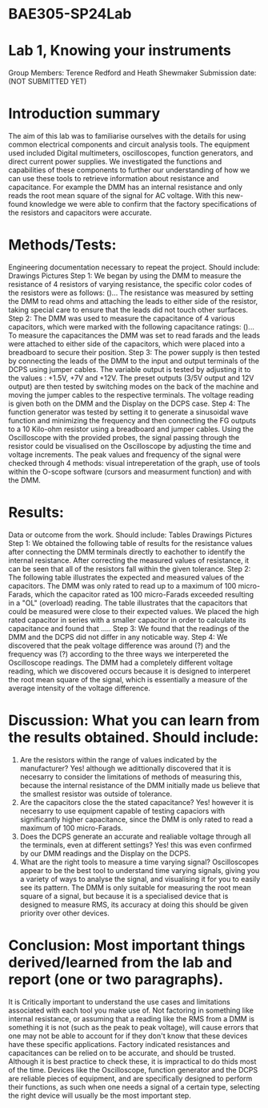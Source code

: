 # BAE305-SP24Lab
# Lab 1, Knowing your instruments
Group Members: Terence Redford and Heath Shewmaker
Submission date: (NOT SUBMITTED YET)
# Introduction summary
The aim of this lab was to familiarise ourselves with the details for using common electrical components and circuit analysis tools. The equipment used included Digital multimeters, oscilloscopes, function generators, and direct current power supplies. We investigated the functions and capabilities of these components to further our understanding of how we can use these tools to retrieve information about resistance and capacitance. 
For example the DMM has an internal resistance and only reads the root mean square of the signal for AC voltage. With this new-found knowledge we were able to confirm that the factory specifications of the resistors and capacitors were accurate.
# Methods/Tests: 
Engineering documentation necessary to repeat the project. Should include:
Drawings
Pictures
Step 1:
We began by using the DMM to measure the resistance of 4 resistors of varying resistance, the specific color codes of the resistors were as follows: ()... The resistance was measured by setting the DMM to read ohms and attaching the leads to either side of the resistor, taking special care to ensure that the leads did not touch other surfaces.
Step 2:
The DMM was used to measure the capacitance of 4 various capacitors, which were marked with the following capacitance ratings: ()... To measure the capacitances the DMM was set to read farads and the leads were attached to either side of the capacitors, which were placed into a breadboard to secure their position.
Step 3:
The power supply is then tested by connecting the leads of the DMM to the input and output terminals of the DCPS using jumper cables. The variable output is tested by adjusting it to the values : +1.5V, +7V and +12V. The preset outputs (3/5V output and 12V output) are then tested by switching modes on the back of the machine and moving the jumper cables to the respective terminals. The voltage reading is given both on the DMM and the Display on the DCPS case.
Step 4:
The function generator was tested by setting it to generate a sinusoidal wave function and minimizing the frequency and then connecting the FG outputs to a  10 Kilo-ohm resistor using a breadboard and jumper cables. Using the Oscilloscope with the provided probes, the signal passing through the resistor could be visualised on the Oscilloscope by adjusting the time and voltage increments. The peak values and frequency of the signal were checked through 4 methods: visual intreperetation of the graph, use of tools within the O-scope software (cursors and measurment function) and with the DMM.
# Results: 
Data or outcome from the work. Should include:
Tables
Drawings
Pictures
Step 1: We obtained the following table of results for the resistance values after connecting the DMM terminals directly to eachother to identify the internal resistance. After correcting the measured values of resistance, it can be seen that all of the resistors fall within the given tolerance.
Step 2: The following table illustrates the expected and measured values of the capacitors. The DMM was only rated to read up to a maximum of 100 micro-Farads, which the capacitor rated as 100 micro-Farads exceeded resulting in a "OL" (overload) reading. The table illustrates that the capacitors that could be measured were close to their expected values. We placed the high rated capacitor in series with a smaller capacitor in order to calculate its capacitance and found that .....
Step 3: We found that the readings of the DMM and the DCPS did not differ in any noticable way.
Step 4: We discovered that the peak voltage difference was around (?) and the frequency was (?) according to the three ways we interpereted the Oscilloscope readings. The DMM had a completely different voltage reading, which we discovered occurs because it is designed to interperet the root mean square of the signal, which is essentially a measure of the average intensity of the voltage difference.

# Discussion: What you can learn from the results obtained. Should include:
1) Are the resistors within the range of values indicated by the manufacturer? Yes! although we adittionally discovered that it is necesarry to consider the limitations of methods of measuring this, because the internal resistance of the DMM initially made us believe that the smallest resistor was outside of tolerance.
2) Are the capacitors close the the stated capacitance? Yes! however it is necesarry to use equipment capable of testing capaciors with significantly higher capacitance, since the DMM is only rated to read a maximum of 100 micro-Farads.
3) Does the DCPS generate an accurate and realiable voltage through all the terminals, even at different settings? Yes! this was even confirmed by our DMM readings and the Display on the DCPS.
4) What are the right tools to measure a time varying signal? Oscilloscopes appear to be the best tool to understand time varying signals, giving you a variety of ways to analyse the signal, and visualising it for you to easily see its pattern. The DMM is only suitable for measuring the root mean square of a signal, but because it is a specialised device that is designed to measure RMS, its accuracy at doing this should be given priority over other devices.
# Conclusion: Most important things derived/learned from the lab and report (one or two paragraphs).
It is Critically important to understand the use cases and limitations associated with each tool you make use of. Not factoring in something like internal resistance, or assuming that a reading like the RMS from a DMM is something it is not (such as the peak to peak voltage), will cause errors that one may not be able to account for if they don't know that these devices have these specific applications.
Factory indicated resistances and capacitances can be relied on to be accurate, and should be trusted. Although it is best practice to check these, it is impractical to do thids most of the time.
Devices like the Oscilloscope, function generator and the DCPS are reliable pieces of equipment, and are specifically designed to perform their functions, as such when one needs a signal of a certain type, selecting the right device will usually be the most important step.

